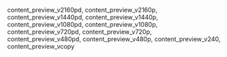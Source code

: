 content_preview_v2160pd, content_preview_v2160p, content_preview_v1440pd, content_preview_v1440p, content_preview_v1080pd, content_preview_v1080p, content_preview_v720pd, content_preview_v720p, content_preview_v480pd, content_preview_v480p, content_preview_v240, content_preview_vcopy
